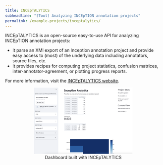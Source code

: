 ```yaml
---
title: INCEpTALYTICS
subheadline: "[Tool] Analyzing INCEpTION annotation projects"
permalink: /example-projects/inceptalytics/
---
```


INCEpTALYTICS is an open-source easy-to-use API for analyzing INCEpTION annotation projects:

* It parse an XMI export of an Inception annotation project and provide easy access to (most) of the underlying data including annotators, source files, etc.
* It provides recipes for computing project statistics, confusion matrices, inter-annotator-agreement, or plotting progress reports.

For more information, visit the [INCEpTALYTICS website][1].

<figure id="figure1" style="text-align: center">
  <img src="screenshot.png" width="75%"/>
  <figcaption>Dashboard built with INCEpTALYTICS</figcaption>
</figure>

[1]: https://github.com/ltl-ude/inceptalytics

